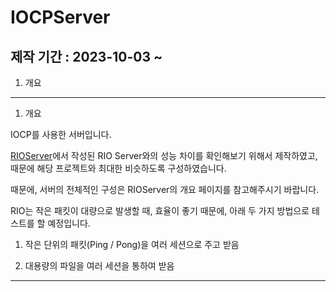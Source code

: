 # IOCPServer

## 제작 기간 : 2023-10-03 ~

1. 개요

---

1. 개요

IOCP를 사용한 서버입니다.

[RIOServer](https://github.com/m5623skhj/RIOServerTest)에서 작성된 RIO Server와의 성능 차이를 확인해보기 위해서 제작하였고, 때문에 해당 프로젝트와 최대한 비슷하도록 구성하였습니다.

때문에, 서버의 전체적인 구성은 RIOServer의 개요 페이지를 참고해주시기 바랍니다.

RIO는 작은 패킷이 대량으로 발생할 때, 효율이 좋기 때문에, 아래 두 가지 방법으로 테스트를 할 예정입니다.

1. 작은 단위의 패킷(Ping / Pong)을 여러 세션으로 주고 받음

2. 대용량의 파일을 여러 세션을 통하여 받음

---
